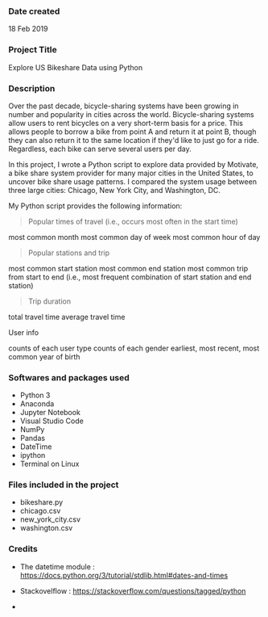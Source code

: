 ### Date created
18 Feb 2019

### Project Title
Explore US Bikeshare Data using Python

### Description

Over the past decade, bicycle-sharing systems have been growing in number and popularity in cities across the world. Bicycle-sharing systems allow users to rent bicycles on a very short-term basis for a price. This allows people to borrow a bike from point A and return it at point B, though they can also return it to the same location if they'd like to just go for a ride. Regardless, each bike can serve several users per day.

In this project, I wrote a Python script to explore data provided by Motivate, a bike share system provider for many major cities in the United States, to uncover bike share usage patterns. I compared the system usage between three large cities: Chicago, New York City, and Washington, DC.

My Python script provides the following information:

> Popular times of travel (i.e., occurs most often in the start time)

most common month
most common day of week
most common hour of day

> Popular stations and trip

most common start station
most common end station
most common trip from start to end (i.e., most frequent combination of start station and end station)

> Trip duration

total travel time
average travel time

User info

counts of each user type
counts of each gender
earliest, most recent, most common year of birth


### Softwares and packages used

- Python 3
- Anaconda
- Jupyter Notebook
- Visual Studio Code
- NumPy
- Pandas
- DateTime
- ipython
- Terminal on Linux

### Files included in the project

- bikeshare.py
- chicago.csv
- new_york_city.csv
- washington.csv

### Credits

- The datetime module : https://docs.python.org/3/tutorial/stdlib.html#dates-and-times

- Stackovelflow : https://stackoverflow.com/questions/tagged/python

-
